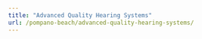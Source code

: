 ```yaml
---
title: "Advanced Quality Hearing Systems"
url: /pompano-beach/advanced-quality-hearing-systems/
---
```


